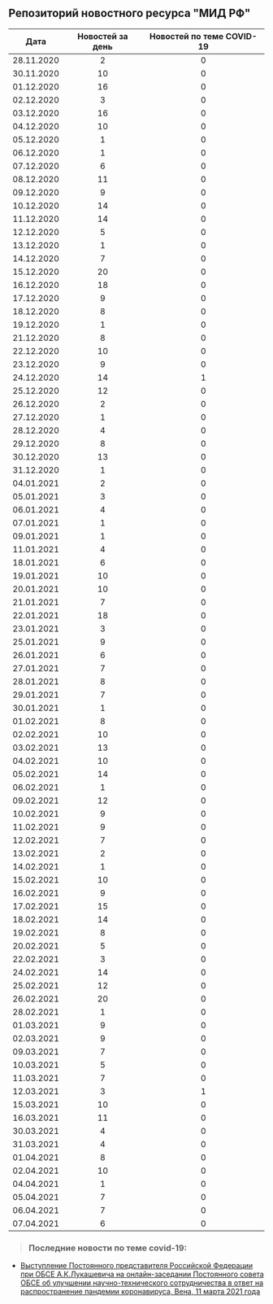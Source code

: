 ## Репозиторий новостного ресурса "МИД РФ"
Дата| Новостей за день| Новостей по теме COVID-19
------- | :-----: | :-----: 
28.11.2020 | 2 | 0 
30.11.2020 | 10 | 0 
01.12.2020 | 16 | 0 
02.12.2020 | 3 | 0 
03.12.2020 | 16 | 0 
04.12.2020 | 10 | 0 
05.12.2020 | 1 | 0 
06.12.2020 | 1 | 0 
07.12.2020 | 6 | 0 
08.12.2020 | 11 | 0 
09.12.2020 | 9 | 0 
10.12.2020 | 14 | 0 
11.12.2020 | 14 | 0 
12.12.2020 | 5 | 0 
13.12.2020 | 1 | 0 
14.12.2020 | 7 | 0 
15.12.2020 | 20 | 0 
16.12.2020 | 18 | 0 
17.12.2020 | 9 | 0 
18.12.2020 | 8 | 0 
19.12.2020 | 1 | 0 
21.12.2020 | 8 | 0 
22.12.2020 | 10 | 0 
23.12.2020 | 9 | 0 
24.12.2020 | 14 | 1 
25.12.2020 | 12 | 0 
26.12.2020 | 2 | 0 
27.12.2020 | 1 | 0 
28.12.2020 | 4 | 0 
29.12.2020 | 8 | 0 
30.12.2020 | 13 | 0 
31.12.2020 | 1 | 0 
04.01.2021 | 2 | 0 
05.01.2021 | 3 | 0 
06.01.2021 | 4 | 0 
07.01.2021 | 1 | 0 
09.01.2021 | 1 | 0 
11.01.2021 | 4 | 0 
18.01.2021 | 6 | 0 
19.01.2021 | 10 | 0 
20.01.2021 | 10 | 0 
21.01.2021 | 7 | 0 
22.01.2021 | 18 | 0 
23.01.2021 | 3 | 0 
25.01.2021 | 9 | 0 
26.01.2021 | 6 | 0 
27.01.2021 | 7 | 0 
28.01.2021 | 8 | 0 
29.01.2021 | 7 | 0 
30.01.2021 | 1 | 0 
01.02.2021 | 8 | 0 
02.02.2021 | 10 | 0 
03.02.2021 | 13 | 0 
04.02.2021 | 10 | 0 
05.02.2021 | 14 | 0 
06.02.2021 | 1 | 0 
09.02.2021 | 12 | 0 
10.02.2021 | 9 | 0 
11.02.2021 | 9 | 0 
12.02.2021 | 7 | 0 
13.02.2021 | 2 | 0 
14.02.2021 | 1 | 0 
15.02.2021 | 10 | 0 
16.02.2021 | 9 | 0 
17.02.2021 | 15 | 0 
18.02.2021 | 14 | 0 
19.02.2021 | 8 | 0 
20.02.2021 | 5 | 0 
22.02.2021 | 3 | 0 
24.02.2021 | 14 | 0 
25.02.2021 | 12 | 0 
26.02.2021 | 20 | 0 
28.02.2021 | 1 | 0 
01.03.2021 | 9 | 0 
02.03.2021 | 9 | 0 
09.03.2021 | 7 | 0 
10.03.2021 | 5 | 0 
11.03.2021 | 7 | 0 
12.03.2021 | 3 | 1 
15.03.2021 | 10 | 0 
16.03.2021 | 11 | 0 
30.03.2021 | 4 | 0 
31.03.2021 | 4 | 0 
01.04.2021 | 8 | 0 
02.04.2021 | 10 | 0 
04.04.2021 | 1 | 0 
05.04.2021 | 7 | 0 
06.04.2021 | 7 | 0 
07.04.2021 | 6 | 0 

> ### Последние новости по теме covid-19:
+ [Выступление Постоянного представителя Российской Федерации при ОБСЕ А.К.Лукашевича на онлайн-заседании Постоянного совета ОБСЕ об улучшении научно-технического сотрудничества в ответ на распространение пандемии коронавируса, Вена, 11 марта 2021 года](https://www.mid.ru/ru/foreign_policy/news/-/asset_publisher/cKNonkJE02Bw/content/id/4623389)
